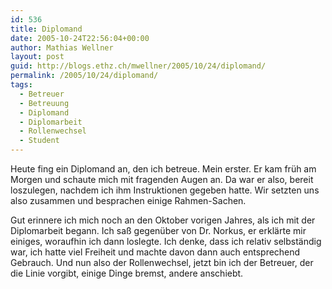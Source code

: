 ```yaml
---
id: 536
title: Diplomand
date: 2005-10-24T22:56:04+00:00
author: Mathias Wellner
layout: post
guid: http://blogs.ethz.ch/mwellner/2005/10/24/diplomand/
permalink: /2005/10/24/diplomand/
tags:
  - Betreuer
  - Betreuung
  - Diplomand
  - Diplomarbeit
  - Rollenwechsel
  - Student
---
```

Heute fing ein Diplomand an, den ich betreue. Mein erster. Er kam früh am Morgen und schaute mich mit fragenden Augen an. Da war er also, bereit loszulegen, nachdem ich ihm Instruktionen gegeben hatte. Wir setzten uns also zusammen und besprachen einige Rahmen-Sachen.

Gut erinnere ich mich noch an den Oktober vorigen Jahres, als ich mit der Diplomarbeit begann. Ich saß gegenüber von Dr. Norkus, er erklärte mir einiges, woraufhin ich dann loslegte. Ich denke, dass ich relativ selbständig war, ich hatte viel Freiheit und machte davon dann auch entsprechend Gebrauch. Und nun also der Rollenwechsel, jetzt bin ich der Betreuer, der die Linie vorgibt, einige Dinge bremst, andere anschiebt.
